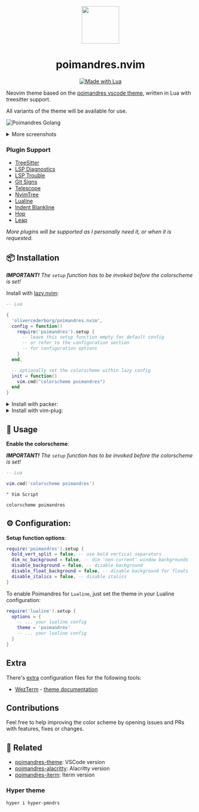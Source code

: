 <div align="center">
  <img src="https://user-images.githubusercontent.com/47901349/182481495-06f11e94-8d8a-4580-b869-56b6defae182.png" width="100px">      
  <h1>poimandres.nvim</h1>
</div>

<p align="center">
  <a href="#">
    <img alt="Made with Lua" src="https://img.shields.io/badge/Made%20with%20Lua-00359F.svg?style=for-the-badge&logo=lua" style="vertical-align:center" />
  </a>
</p>

Neovim theme based on the [poimandres vscode theme](https://github.com/drcmda/poimandres-theme), written in Lua with treesitter support. 

All variants of the theme will be available for use.

![Poimandres Golang](https://user-images.githubusercontent.com/47901349/185516934-6db42b76-bd96-4b3f-8c20-058827b6c70f.png)

<details>
<summary>More screenshots</summary>

### Lua

![Poimandres Lua](https://user-images.githubusercontent.com/47901349/182434460-3702a751-7cc1-43c6-aa9e-05843ad5489c.png)

### TypeScript

![Poimandres TypeScript](https://user-images.githubusercontent.com/47901349/182434594-0e8b3408-92ec-4056-8907-9a28a94fa08a.png)

### Golang

![Poimandres Golang](https://user-images.githubusercontent.com/47901349/182434263-91489ea7-8e6f-4c2a-b738-6d3f293cd357.png)

</details>

### Plugin Support

- [TreeSitter](https://github.com/nvim-treesitter/nvim-treesitter)
- [LSP Diagnostics](https://neovim.io/doc/user/lsp.html)
- [LSP Trouble](https://github.com/folke/lsp-trouble.nvim)
- [Git Signs](https://github.com/lewis6991/gitsigns.nvim)
- [Telescope](https://github.com/nvim-telescope/telescope.nvim)
- [NvimTree](https://github.com/kyazdani42/nvim-tree.lua)
- [Lualine](https://github.com/hoob3rt/lualine.nvim)
- [Indent Blankline](https://github.com/lukas-reineke/indent-blankline.nvim)
- [Hop](https://github.com/phaazon/hop.nvim)
- [Leap](https://github.com/ggandor/leap.nvim)

_More plugins will be supported as I personally need it, or when it is requested._

## 📦 Installation

_**IMPORTANT!** The `setup` function has to be invoked before the colorscheme is set!_

Install with [lazy.nvim](https://github.com/folke/lazy.nvim):

```lua
-- Lua

{ 
  'olivercederborg/poimandres.nvim',
  config = function()
    require('poimandres').setup {
      -- leave this setup function empty for default config
      -- or refer to the configuration section
      -- for configuration options
    }
  end,

  -- optionally set the colorscheme within lazy config
  init = function()
    vim.cmd("colorscheme poimandres")
  end
}
```
<details>
<summary>Install with packer:</summary>

[packer.nvim](https://github.com/wbthomason/packer.nvim)

```lua
-- Lua

use { 
  'olivercederborg/poimandres.nvim',
  config = function()
    require('poimandres').setup {
      -- leave this setup function empty for default config
      -- or refer to the configuration section
      -- for configuration options
    }
  end
}
```
</details>

<details>
<summary>Install with vim-plug:</summary>
  
[vim-plug](https://github.com/junegunn/vim-plug)
  
```vim
" Vim Script

Plug 'olivercederborg/poimandres.nvim'

lua << EOF
  require('poimandres').setup {
    " leave this setup function empty for default config
    " or refer to the configuration section
    " for configuration options
  }
EOF
```

</details>


## 🚀 Usage

**Enable the colorscheme**:

_**IMPORTANT!** The `setup` function has to be invoked before the colorscheme is set!_

```lua
-- Lua

vim.cmd('colorscheme poimandres')
```

```vim
" Vim Script

colorscheme poimandres
```

## ⚙️ Configuration:

**Setup function options**: 

```lua
require('poimandres').setup {
  bold_vert_split = false, -- use bold vertical separators
  dim_nc_background = false, -- dim 'non-current' window backgrounds
  disable_background = false, -- disable background
  disable_float_background = false, -- disable background for floats
  disable_italics = false, -- disable italics
}
```

To enable Poimandres for `Lualine`, just set the theme in your Lualine configuration:

```lua
require('lualine').setup {
  options = {
    -- ... your lualine config
    theme = 'poimandres'
    -- ... your lualine config
  }
}
```

## Extra

There's [extra](https://github.com/olivercederborg/poimandres.nvim/tree/main/extra) configuration files for the following tools:

- [WezTerm](https://wezfurlong.org/wezterm/index.html) - [theme documentation](https://github.com/olivercederborg/poimandres.nvim/blob/main/extra/wezterm/README.md)

## Contributions

Feel free to help improving the color scheme by opening issues and PRs with features, fixes or changes.

## 🙌 Related

- [poimandres-theme](https://github.com/drcmda/poimandres-theme): VSCode version
- [poimandres-alacritty](https://github.com/z0al/poimandres-alacritty): Alacritty version
- [poimandres-iterm](https://github.com/alii/poimandres-iterm): Iterm version

### Hyper theme

```bash
hyper i hyper-pmndrs
```
